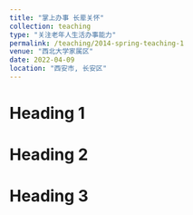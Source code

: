 ```yaml
---
title: "掌上办事 长辈关怀"
collection: teaching
type: "关注老年人生活办事能力"
permalink: /teaching/2014-spring-teaching-1
venue: "西北大学家属区"
date: 2022-04-09
location: "西安市, 长安区"
---
```


Heading 1
=========

Heading 2
=========

Heading 3
=========
